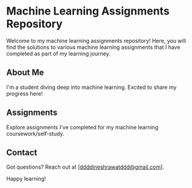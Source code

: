 # Machine Learning Assignments Repository

Welcome to my machine learning assignments repository! Here, you will find the solutions to various machine learning assignments that I have completed as part of my learning journey.

## About Me
I'm a student diving deep into machine learning. Excited to share my progress here!

## Assignments
Explore assignments I've completed for my machine learning coursework/self-study.

## Contact
Got questions? Reach out at [ddddineshrawatddd@gmail.com].

Happy learning!
